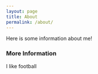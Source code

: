 ```yaml
---
layout: page
title: About
permalink: /about/
---
```


Here is some information about me!

### More Information

I like football


